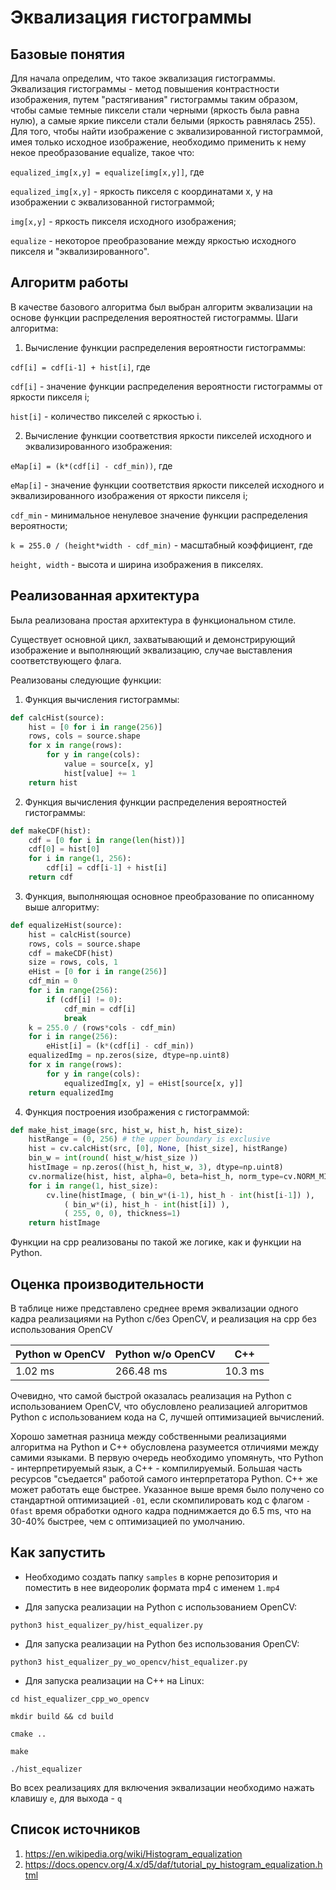# Эквализация гистограммы
## Базовые понятия
Для начала определим, что такое эквализация гистограммы.
Эквализация гистограммы - метод повышения контрастности изображения, путем "растягивания" гистограммы таким образом, чтобы самые темные пиксели стали черными (яркость была равна нулю), а самые яркие пиксели стали белыми (яркость равнялась 255).
Для того, чтобы найти изображение с эквализированной гистограммой, имея только исходное изображение, необходимо применить к нему некое преобразование equalize, такое что:

```equalized_img[x,y] = equalize[img[x,y]]```, где

`equalized_img[x,y]` - яркость пикселя с координатами x, y на изображении с эквализованной гистограммой;

`img[x,y]` - яркость пикселя исходного изображения;

`equalize` - некоторое преобразование между яркостью исходного пикселя и "эквализированного".

## Алгоритм работы
В качестве базового алгоритма был выбран алгоритм эквализации на основе функции распределения вероятностей гистограммы.
Шаги алгоритма:
1. Вычисление функции распределения вероятности гистограммы:

```cdf[i] = cdf[i-1] + hist[i]```, где

`cdf[i]` - значение функции распределения вероятности гистограммы от яркости пикселя i;

`hist[i]` - количество пикселей с яркостью i.

2. Вычисление функции соответствия яркости пикселей исходного и эквализированного изображения:

```eMap[i] = (k*(cdf[i] - cdf_min))```, где

`eMap[i]` - значение функции соответствия яркости пикселей исходного и эквализированного изображения от яркости пикселя i;

`cdf_min` - минимальное ненулевое значение функции распределения вероятности;

`k = 255.0 / (height*width - cdf_min)` - масштабный коэффициент, где

`height, width` - высота и ширина изображения в пикселях.

## Реализованная архитектура

Была реализована простая архитектура в функциональном стиле.

Существует основной цикл, захватывающий и демонстрирующий изображение и выполняющий эквализацию, случае выставления соответствующего флага.

Реализованы  следующие функции:
1. Функция вычисления гистограммы:
```python
def calcHist(source):
    hist = [0 for i in range(256)]
    rows, cols = source.shape
    for x in range(rows):
        for y in range(cols):
            value = source[x, y]
            hist[value] += 1
    return hist
```
2. Функция вычисления функции распределения вероятностей гистограммы:
```python
def makeCDF(hist):
    cdf = [0 for i in range(len(hist))]
    cdf[0] = hist[0]
    for i in range(1, 256):
        cdf[i] = cdf[i-1] + hist[i]
    return cdf
```
3. Функция, выполняющая основное преобразование по описанному выше алгоритму:
```python
def equalizeHist(source):
    hist = calcHist(source)
    rows, cols = source.shape
    cdf = makeCDF(hist)
    size = rows, cols, 1
    eHist = [0 for i in range(256)]
    cdf_min = 0
    for i in range(256):
        if (cdf[i] != 0):
            cdf_min = cdf[i]
            break
    k = 255.0 / (rows*cols - cdf_min)
    for i in range(256):
        eHist[i] = (k*(cdf[i] - cdf_min))
    equalizedImg = np.zeros(size, dtype=np.uint8)
    for x in range(rows):
        for y in range(cols):
            equalizedImg[x, y] = eHist[source[x, y]]
    return equalizedImg
```
4. Функция построения изображения с гистограммой:
```python
def make_hist_image(src, hist_w, hist_h, hist_size):
    histRange = (0, 256) # the upper boundary is exclusive
    hist = cv.calcHist(src, [0], None, [hist_size], histRange)
    bin_w = int(round( hist_w/hist_size ))
    histImage = np.zeros((hist_h, hist_w, 3), dtype=np.uint8)
    cv.normalize(hist, hist, alpha=0, beta=hist_h, norm_type=cv.NORM_MINMAX)
    for i in range(1, hist_size):
        cv.line(histImage, ( bin_w*(i-1), hist_h - int(hist[i-1]) ),
            ( bin_w*(i), hist_h - int(hist[i]) ),
            ( 255, 0, 0), thickness=1)
    return histImage
```

Функции на cpp реализованы по такой же логике, как и функции на Python.

## Оценка производительности

В таблице ниже представлено среднее время эквализации одного кадра реализациями на Python с/без OpenCV, и реализация на cpp без использования OpenCV

| Python w OpenCV | Python w/o OpenCV | C++     |
|-----------------|-------------------|---------|
| 1.02 ms         | 266.48 ms         | 10.3 ms |

Очевидно, что самой быстрой оказалась реализация на Python с использованием OpenCV, что обусловлено реализацией алгоритмов Python с использованием кода на C, лучшей оптимизацией вычислений.

Хорошо заметная разница между собственными реализациями алгоритма на Python и С++ обусловлена разумеется отличиями между самими языками. В первую очередь необходимо упомянуть, что Python - интерпретируемый язык, а С++ - компилируемый. Большая часть ресурсов "съедается" работой самого интерпретатора Python. С++ же может работать еще быстрее. Указанное выше время было получено со стандартной оптимизацией  `-01`, если скомпилировать код с флагом `-Ofast` время обработки одного кадра поднимжается до 6.5 ms, что на 30-40% быстрее, чем с оптимизацией по умолчанию.

## Как запустить

* Необходимо создать папку `samples` в корне репозитория и поместить в нее видеоролик формата mp4 с именем `1.mp4`

* Для запуска реализации на Python с использованием OpenCV:

`python3 hist_equalizer_py/hist_equalizer.py`

* Для запуска реализации на Python без использования OpenCV:

`python3 hist_equalizer_py_wo_opencv/hist_equalizer.py`

* Для запуска реализации на С++ на Linux:

`cd hist_equalizer_cpp_wo_opencv`

`mkdir build && cd build`

`cmake ..`

`make`

`./hist_equalizer`

Во всех реализациях для включения эквализации необходимо нажать клавишу `e`, для выхода - `q`

## Список источников
1. https://en.wikipedia.org/wiki/Histogram_equalization
2. https://docs.opencv.org/4.x/d5/daf/tutorial_py_histogram_equalization.html